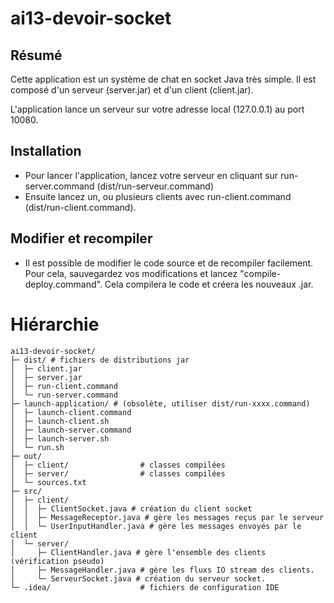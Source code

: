 # ai13-devoir-socket

## Résumé

Cette application est un système de chat en socket Java très simple. Il est composé d'un serveur (server.jar) et d'un client (client.jar).

L'application lance un serveur sur votre adresse local (127.0.0.1) au port 10080.

## Installation

- Pour lancer l'application, lancez votre serveur en cliquant sur run-server.command (dist/run-serveur.command)
- Ensuite lancez un, ou plusieurs clients avec run-client.command (dist/run-client.command).

## Modifier et recompiler

- Il est possible de modifier le code source et de recompiler facilement. Pour cela, sauvegardez vos modifications et lancez "compile-deploy.command". Cela compilera le code et créera les nouveaux .jar.

# Hiérarchie


```plaintext
ai13-devoir-socket/
├─ dist/ # fichiers de distributions jar
│  ├─ client.jar
│  ├─ server.jar
│  ├─ run-client.command
│  └─ run-server.command
├─ launch-application/ # (obsolète, utiliser dist/run-xxxx.command)
│  ├─ launch-client.command
│  ├─ launch-client.sh
│  ├─ launch-server.command
│  ├─ launch-server.sh
│  └─ run.sh
├─ out/
│  ├─ client/                # classes compilées
│  ├─ server/                # classes compilées
│  └─ sources.txt
├─ src/
│  ├─ client/
│  │  ├─ ClientSocket.java # création du client socket
│  │  ├─ MessageReceptor.java # gère les messages reçus par le serveur
│  │  └─ UserInputHandler.java # gère les messages envoyés par le client
│  └─ server/
│     ├─ ClientHandler.java # gère l'ensemble des clients (vérification pseudo)
│     ├─ MessageHandler.java # gère les fluxs IO stream des clients.
│     └─ ServeurSocket.java # création du serveur socket. 
└─ .idea/                    # fichiers de configuration IDE
